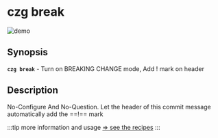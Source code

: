 # czg break

![demo](https://user-images.githubusercontent.com/40693636/175755362-2fdeed9e-cf05-4f41-b317-453154a5775c.gif)

## Synopsis

**`czg break`** - Turn on BREAKING CHANGE mode, Add ! mark on header

## Description

No-Configure And No-Question. Let the header of this commit message automatically add the ==!== mark

:::tip
more information and usage [⇒ see the recipes](/recipes/breakingchange.html)
:::
